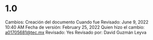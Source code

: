 # 1.0

Cambios: Creación del documento
Cuando fue Revisado: June 9, 2022 10:40 AM
Fecha de  versión: February 25, 2022
Quien hizo el cambio: a01705681@tec.mx
Revisado: Yes
Revisado por: David Guzmán Leyva